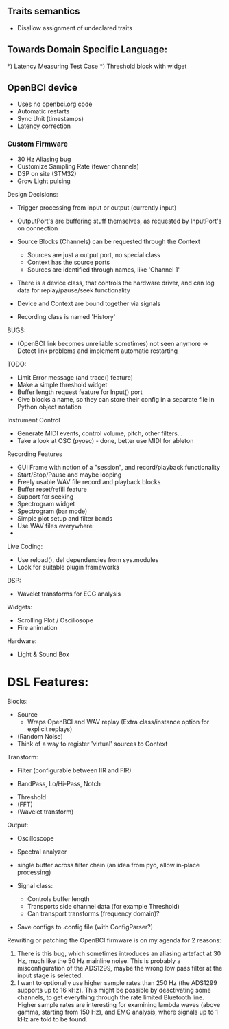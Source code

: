 ## Traits semantics

* Disallow assignment of undeclared traits


## Towards Domain Specific Language:

*) Latency Measuring Test Case
*) Threshold block with widget


## OpenBCI device

* Uses no openbci.org code
* Automatic restarts
* Sync Unit (timestamps)
* Latency correction


### Custom Firmware

* 30 Hz Aliasing bug
* Customize Sampling Rate (fewer channels)
* DSP on site (STM32)
* Grow Light pulsing


Design Decisions:

- Trigger processing from input or output (currently input)
- OutputPort's are buffering stuff themselves, as requested by InputPort's on connection

- Source Blocks (Channels) can be requested through the Context
	* Sources are just a output port, no special class
	* Context has the source ports
	* Sources are identified through names, like 'Channel 1'
- There is a device class, that controls the hardware driver, and can log data for replay/pause/seek functionality
- Device and Context are bound together via signals

- Recording class is named 'History'



BUGS:
* (OpenBCI link becomes unreliable sometimes) not seen anymore -> Detect link problems and implement automatic restarting

TODO:
* Limit Error message (and trace() feature)
* Make a simple threshold widget
* Buffer length request feature for Input() port
* Give blocks a name, so they can store their config in a separate file in Python object notation

Instrument Control
* Generate MIDI events, control volume, pitch, other filters...
* Take a look at OSC (pyosc) - done, better use MIDI for ableton


Recording Features
* GUI Frame with notion of a "session", and record/playback functionality
* Start/Stop/Pause and maybe looping
* Freely usable WAV file record and playback blocks
* Buffer reset/refill feature
* Support for seeking
* Spectrogram widget
* Spectrogram (bar mode)
* Simple plot setup and filter bands
* Use WAV files everywhere
*

Live Coding:
* Use reload(), del dependencies from sys.modules
* Look for suitable plugin frameworks

DSP:
* Wavelet transforms for ECG analysis

Widgets:
* Scrolling Plot / Oscillosope
* Fire animation

Hardware:
* Light & Sound Box


DSL Features:
============
Blocks:

* Source 
	- Wraps OpenBCI and WAV replay (Extra class/instance option for explicit replays)
* (Random Noise)
* Think of a way to register 'virtual' sources to Context

Transform:

* Filter (configurable between IIR and FIR)
- BandPass, Lo/Hi-Pass, Notch
* Threshold
* (FFT)
* (Wavelet transform)


Output:
* Oscilloscope
* Spectral analyzer

* single buffer across filter chain (an idea from pyo, allow in-place processing)
* Signal class:
	- Controls buffer length
	- Transports side channel data (for example Threshold)
	- Can transport transforms (frequency domain)?



* Save configs to .config file (with ConfigParser?)


Rewriting or patching the OpenBCI firmware is on my agenda for 2 reasons:
1) There is this bug, which sometimes introduces an aliasing artefact at 30 Hz, much like the 50 Hz mainline noise. This is probably a misconfiguration of the ADS1299, maybe the wrong low pass filter at the input stage is selected.
2) I want to optionally use higher sample rates than 250 Hz (the ADS1299 supports up to 16 kHz). This might be possible by deactivating some channels, to get everything through the rate limited Bluetooth line. Higher sample rates are interesting for examining lambda waves (above gamma, starting from 150 Hz), and EMG analysis, where signals up to 1 kHz are told to be found.
